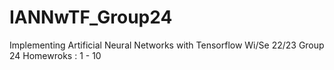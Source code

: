 # IANNwTF_Group24
Implementing Artificial Neural Networks with Tensorflow Wi/Se 22/23
Group 24
Homewroks : 1 - 10
